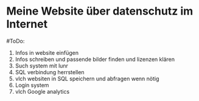 # Meine Website über datenschutz im Internet
#ToDo:
1. Infos in website einfügen
2. Infos schreiben und passende bilder finden und lizenzen klären
3. Such system mit lunr
4. SQL verbindung herrstellen
5. vlch websiten in SQL speichern und abfragen wenn nötig
6. Login system
7. vlch Google analytics


